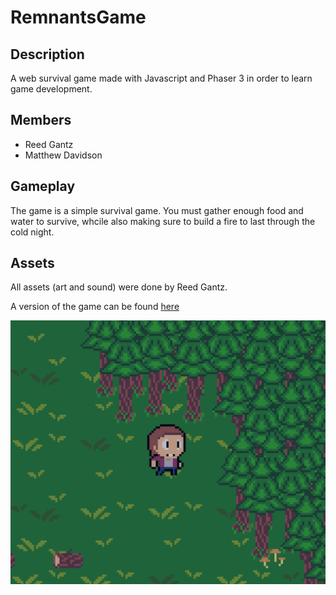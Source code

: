 # RemnantsGame

## Description
A web survival game made with Javascript and Phaser 3 in order to learn game development.

## Members
- Reed Gantz
- Matthew Davidson

## Gameplay
The game is a simple survival game. You must gather enough food and water to survive, whcile also making sure to build a fire to last through the cold night.

## Assets
All assets (art and sound) were done by Reed Gantz.

A version of the game can be found [here](https://remnantsgame.firebaseapp.com/RemnantsGame/index.html)


![Image of Game](https://github.com/reedm121/RemnantsGame/blob/master/Screen%20Shot%202020-07-09%20at%2011.46.27%20PM.png)
